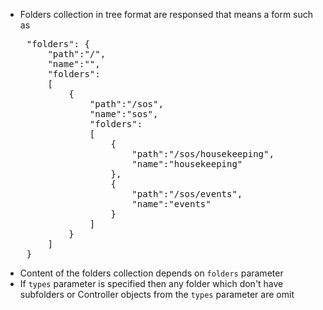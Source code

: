 * Folders collection in tree format are responsed that means a form such as
<pre>
    "folders": {
        "path":"/",
        "name":"",
        "folders":
        [
            {
                "path":"/sos",
                "name":"sos",
                "folders":
                [
                    {
                        "path":"/sos/housekeeping",
                        "name":"housekeeping"
                    },
                    {
                        "path":"/sos/events",
                        "name":"events"
                    }
                ]
            }
        ]
    }
</pre>
* Content of the folders collection depends on ``folders`` parameter
* If ``types`` parameter is specified then any folder which don't have subfolders or Controller objects from the ``types`` parameter are omit
